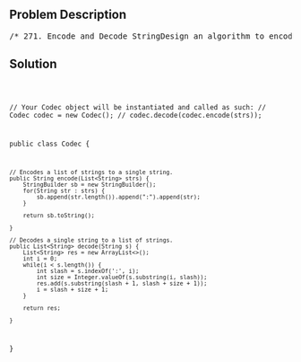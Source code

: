 <!--
<style>
  body { font-family: Arial, sans-serif; }
  .container { max-width: 700px; margin: 0 auto; padding: 10px; }
  .comment-block { background-color: #f9f9f9; padding: 10px; border-left: 5px solid #ccc; overflow-wrap: break-word; white-space: pre-wrap; }
  .code-block { background-color: #f4f4f4; padding: 10px; border: 1px solid #ddd; overflow-wrap: break-word; white-space: pre-wrap; }
</style>
-->

<div class='container'>
<h2>Problem Description</h2>
<div class='comment-block'>
<pre>
/* 271. Encode and Decode StringDesign an algorithm to encode a list of strings to a string.The encoded string is then sent over the network and is decodedback to the original list of strings.Machine 1 (sender) has the function:string encode(vector<string> strs) {  // ... your code  return encoded_string;}Machine 2 (receiver) has the function:vector<string> decode(string s) {  //... your code  return strs;}So Machine 1 does:string encoded_string = encode(strs);vector<string> strs2 = decode(encoded_string);strs2 in Machine 2 should be the same as strs in Machine 1.Implement the encode and decode methods.Note:The string may contain any possible characters out of 256 valid ascii characters.Your algorithm should be generalized enough to work on any possible characters.Do not use class member/global/static variables to store states.Your encode and decode algorithms should be stateless.Do not rely on any library method such as eval or serialize methods.You should implement your own encode/decode algorithm.*/</pre>
</div>

<h2>Solution</h2>
<div class='code-block'>
<pre><code class='language-java'>

// Your Codec object will be instantiated and called as such:
// Codec codec = new Codec();
// codec.decode(codec.encode(strs));

public class Codec {

    // Encodes a list of strings to a single string.
    public String encode(List<String> strs) {
        StringBuilder sb = new StringBuilder();
        for(String str : strs) {
            sb.append(str.length()).append(":").append(str);
        }
        
        return sb.toString();
        
    }

    // Decodes a single string to a list of strings.
    public List<String> decode(String s) {
        List<String> res = new ArrayList<>();
        int i = 0;
        while(i < s.length()) {
            int slash = s.indexOf(':', i);
            int size = Integer.valueOf(s.substring(i, slash));
            res.add(s.substring(slash + 1, slash + size + 1));
            i = slash + size + 1;
        }
        
        return res;
        
    }
}

</code></pre>
</div>
</div>
